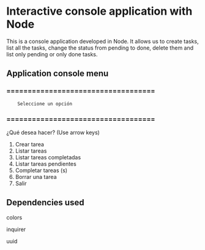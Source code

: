 # Interactive console application with Node

This is a console application developed in Node. It allows us to create tasks, list all the tasks, change the status from pending to done, delete them and list only pending or only done tasks.

## Application console menu

### ===================================

        Seleccione un opción

### ===================================

¿Qué desea hacer? (Use arrow keys)

1. Crear tarea
2. Listar tareas
3. Listar tareas completadas
4. Listar tareas pendientes
5. Completar tareas (s)
6. Borrar una tarea
7. Salir

## Dependencies used

colors

inquirer

uuid
